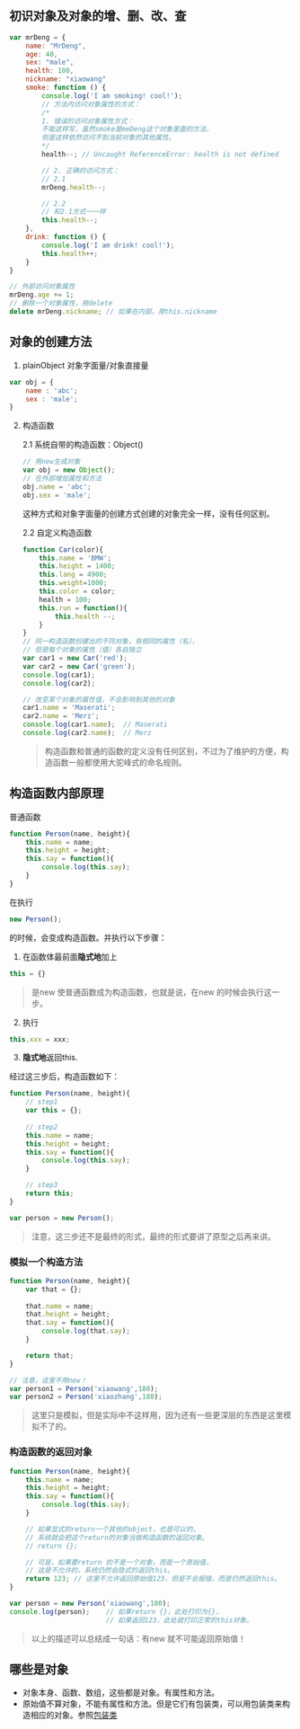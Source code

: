 ## 初识对象及对象的增、删、改、查
```javascript
var mrDeng = {
    name: "MrDeng",
    age: 40,
    sex: "male",
    health: 100,
    nickname: "xiaowang"
    smoke: function () {
        console.log('I am smoking! cool!');
        // 方法内访问对象属性的方式：
        /*
        1. 错误的访问对象属性方式：
        不能这样写，虽然smoke是meDeng这个对象里面的方法，
        但是这样依然访问不到当前对象的其他属性。
        */
        health--; // Uncaught ReferenceError: health is not defined

        // 2. 正确的访问方式：
        // 2.1
        mrDeng.health--;

        // 2.2
        // 和2.1方式一一样
        this.health--;
    },
    drink: function () {
        console.log('I am drink! cool!');
        this.health++;
    }
}

// 外部访问对象属性
mrDeng.age += 1;
// 删除一个对象属性，用delete
delete mrDeng.nickname; // 如果在内部，用this.nickname
```

## 对象的创建方法
1. plainObject 对象字面量/对象直接量
```javascript
var obj = {
    name : 'abc';
    sex : 'male';
}
```

2. 构造函数

   2.1 系统自带的构造函数：Object()
   ```javascript
   // 用new生成对象
   var obj = new Object();
   // 在外部增加属性和方法
   obj.name = 'abc';
   obj.sex = 'male';
   ```
   这种方式和对象字面量的创建方式创建的对象完全一样，没有任何区别。

   2.2 自定义构造函数
   ```javascript
   function Car(color){
       this.name = 'BMW';
       this.height = 1400;
       this.lang = 4900;
       this.weight=1000;
       this.color = color;
       health = 100;
       this.run = function(){
           this.health --;
       }
   }
   // 同一构造函数创建出的不同对象，有相同的属性（名），
   // 但是每个对象的属性（值）各自独立
   var car1 = new Car('red');
   var car2 = new Car('green');
   console.log(car1);
   console.log(car2);

   // 改变某个对象的属性值，不会影响到其他的对象
   car1.name = 'Maserati';
   car2.name = 'Merz';
   console.log(car1.name);  // Maserati
   console.log(car2.name);  // Merz
   ```
   > 构造函数和普通的函数的定义没有任何区别，不过为了维护的方便，构造函数一般都使用大驼峰式的命名规则。


## 构造函数内部原理
普通函数
```javascript
function Person(name, height){
    this.name = name;
    this.height = height;
    this.say = function(){
        console.log(this.say);
    }
}
```
在执行
```javascript
new Person();
```
的时候，会变成构造函数。并执行以下步骤：

1. 在函数体最前面**隐式地**加上
```javascript
this = {}
```
> 是new 使普通函数成为构造函数，也就是说，在new 的时候会执行这一步。

2. 执行

```javascript
this.xxx = xxx;
```

3. **隐式地**返回this.

经过这三步后，构造函数如下：
```javascript
function Person(name, height){
    // step1
    var this = {};
    
    // step2
    this.name = name;
    this.height = height;
    this.say = function(){
        console.log(this.say);
    }

    // step3
    return this;
}

var person = new Person();
```

> 注意，这三步还不是最终的形式，最终的形式要讲了原型之后再来讲。

### 模拟一个构造方法

```javascript
function Person(name, height){
    var that = {};
    
    that.name = name;
    that.height = height;
    that.say = function(){
        console.log(that.say);
    }

    return that;
}

// 注意，这里不用new！
var person1 = Person('xiaowang',180);
var person2 = Person('xiaozhang',180);
```
> 这里只是模拟，但是实际中不这样用，因为还有一些更深层的东西是这里模拟不了的。


### 构造函数的返回对象

```javascript
function Person(name, height){
    this.name = name;
    this.height = height;
    this.say = function(){
        console.log(this.say);
    }

    // 如果显式的return一个其他的object，也是可以的，
    // 系统就会把这个return的对象当做构造函数的返回对象。
    // return {};

    // 可是，如果要return 的不是一个对象，而是一个原始值，
    // 这是不允许的，系统仍然会隐式的返回this。
    return 123; // 这里不允许返回原始值123，但是不会报错，而是仍然返回this。
}

var person = new Person('xiaowang',180);
console.log(person);    // 如果return {}，此处打印为{}，
                        // 如果返回123，此处就打印正常的this对象。
```
> 以上的描述可以总结成一句话：有new 就不可能返回原始值！

## 哪些是对象
- 对象本身、函数、数组，这些都是对象。有属性和方法。
- 原始值不算对象，不能有属性和方法。但是它们有包装类，可以用包装类来构造相应的对象。参照[包装类](包装类.md)
